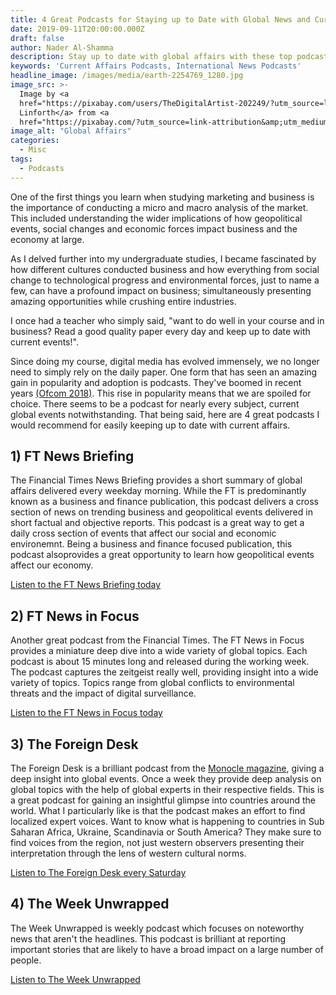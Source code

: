 ```yaml
---
title: 4 Great Podcasts for Staying up to Date with Global News and Current Events.
date: 2019-09-11T20:00:00.000Z
draft: false
author: Nader Al-Shamma
description: Stay up to date with global affairs with these top podcasts.
keywords: 'Current Affairs Podcasts, International News Podcasts'
headline_image: /images/media/earth-2254769_1280.jpg
image_src: >-
  Image by <a
  href="https://pixabay.com/users/TheDigitalArtist-202249/?utm_source=link-attribution&amp;utm_medium=referral&amp;utm_campaign=image&amp;utm_content=2254769">Pete
  Linforth</a> from <a
  href="https://pixabay.com/?utm_source=link-attribution&amp;utm_medium=referral&amp;utm_campaign=image&amp;utm_content=2254769">Pixabay</a>
image_alt: "Global Affairs"
categories:
  - Misc
tags:
  - Podcasts
---
```

One of the first things you learn when studying marketing and business is the importance of conducting a micro and macro analysis of the market. This included understanding the wider implications of how geopolitical events, social changes and economic forces impact business and the economy at large. 

As I delved further into my undergraduate studies, I became fascinated by how different cultures conducted business and how everything from social change to technological progress and environmental forces, just to name a few, can have a profound impact on business; simultaneously presenting amazing opportunities while crushing entire industries. 

I once had a teacher who simply said, "want to do well in your course and in business? Read a good quality paper every day and keep up to date with current events!".

Since doing my course, digital media has evolved immensely, we no longer need to simply rely on the daily paper. One form that has seen an amazing gain in popularity and adoption is podcasts. They've boomed in recent years [(Ofcom 2018)](https://www.ofcom.org.uk/about-ofcom/latest/media/media-releases/2018/uk-podcast-listening-booms). This rise in popularity means that we are spoiled for choice. There seems to be a podcast for nearly every subject, current global events notwithstanding. That being said, here are 4 great podcasts I would recommend for easily keeping up to date with current affairs. 

## 1) FT News Briefing
The Financial Times News Briefing provides a short summary of global affairs delivered every weekday morning. While the FT is predominantly known as a business and finance publication, this podcast delivers a cross section of news on trending business and geopolitical events delivered in short factual and objective reports. This podcast is a great way to get a daily cross section of events that affect our social and economic environemnt. Being a business and finance focused publication, this podcast alsoprovides a great opportunity to learn how geopolitical events affect our economy. 

[Listen to the FT News Briefing today](https://www.ft.com/newsbriefing)

## 2) FT News in Focus
Another great podcast from the Financial Times. The FT News in Focus provides a miniature deep dive into a wide variety of global topics. Each podcast is about 15 minutes long and released during the working week. The podcast captures the zeitgeist really well, providing insight into a wide variety of topics. Topics range from global conflicts to environmental threats and the impact of digital surveillance.

[Listen to the FT News in Focus today](https://www.ft.com/news-in-focus) 

## 3) The Foreign Desk
The Foreign Desk is a brilliant podcast from the [Monocle magazine](https://monocle.com/), giving a deep insight into global events. Once a week they provide deep analysis on global topics with the help of global experts in their respective fields. This is a great podcast for gaining an insightful glimpse into countries around the world. What I particularly like is that the podcast makes an effort to find localized expert voices. Want to know what is happening to countries in Sub Saharan Africa, Ukraine, Scandinavia or South America? They make sure to find voices from the region, not just western observers presenting their interpretation through the lens of western cultural norms. 

[Listen to The Foreign Desk every Saturday](https://monocle.com/radio/shows/the-foreign-desk/)

## 4) The Week Unwrapped
The Week Unwrapped is weekly podcast which focuses on noteworthy news that aren't the headlines. This podcast is brilliant at reporting important stories that are likely to have a broad impact on a large number of people. 

[Listen to The Week Unwrapped](https://www.theweek.co.uk/the-week-unwrapped)

